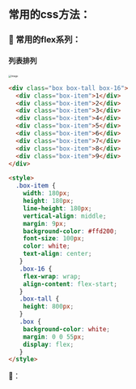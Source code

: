 ## 常用的css方法：

### 🌺 常用的flex系列：

#### 列表排列

<img src="/var/folders/65/71xg97ds6hnc7_6xq9b987rh0000gp/T/com.yinxiang.Mac/WebKitDnD.kyIfvB/Image.png" alt="Image" style="zoom: 33%;" />

```html
<div class="box box-tall box-16">
  <div class="box-item">1</div>
  <div class="box-item">2</div>
  <div class="box-item">3</div>
  <div class="box-item">4</div>
  <div class="box-item">5</div>
  <div class="box-item">6</div>
  <div class="box-item">7</div>
  <div class="box-item">8</div>
  <div class="box-item">9</div>
</div>

<style>
  .box-item {
    width: 180px;
    height: 180px;
    line-height: 180px;
    vertical-align: middle;
    margin: 9px;
    background-color: #ffd200;
    font-size: 100px;
    color: white;
    text-align: center;
   }
   .box-16 {
    flex-wrap: wrap;
    align-content: flex-start;
   }
   .box-tall {
    height: 800px;
   }
   .box {
    background-color: white;
    margin: 0 0 55px;
    display: flex;
   }
</style>

```



🌺：